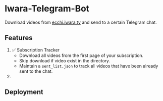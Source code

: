 # Iwara-Telegram-Bot

Download videos from [ecchi.iwara.tv](https://ecchi.iwara.tv/) and send to a certain Telegram chat.

## Features
<!-- ✅ - Published  
🚧 - In Progress  
💡 - Planned   -->

1. ✅ Subscription Tracker
   - Download all videos from the first page of your subscription.
   - Skip download if video exist in the directory.
   - Maintain a `sent_list.json` to track all videos that have been already sent to the chat.
2. 

## Deployment



